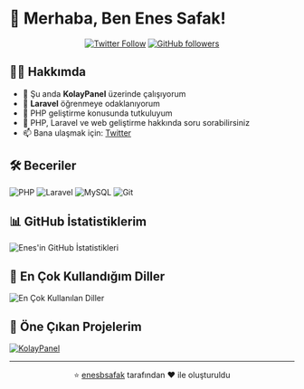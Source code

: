 # 👋 Merhaba, Ben Enes Safak!

<div align="center">

[![Twitter Follow](https://img.shields.io/twitter/follow/enessafakb?style=for-the-badge&logo=twitter&color=1DA1F2&logoColor=white)](https://twitter.com/enessafakb)
[![GitHub followers](https://img.shields.io/github/followers/enesbsafak?style=for-the-badge&logo=github&color=181717)](https://github.com/enesbsafak)

</div>

<div class="grid grid-cols-2 gap-4">

<div>

## 👨‍💻 Hakkımda

- 🔭 Şu anda **KolayPanel** üzerinde çalışıyorum
- 🌱 **Laravel** öğrenmeye odaklanıyorum
- 👀 PHP geliştirme konusunda tutkuluyum
- 💬 PHP, Laravel ve web geliştirme hakkında soru sorabilirsiniz
- 📫 Bana ulaşmak için: [Twitter](https://twitter.com/enessafakb)

</div>

<div>

## 🛠 Beceriler

![PHP](https://img.shields.io/badge/-PHP-777BB4?style=flat-square&logo=php&logoColor=white)
![Laravel](https://img.shields.io/badge/-Laravel-FF2D20?style=flat-square&logo=laravel&logoColor=white)
![MySQL](https://img.shields.io/badge/-MySQL-4479A1?style=flat-square&logo=mysql&logoColor=white)
![Git](https://img.shields.io/badge/-Git-F05032?style=flat-square&logo=git&logoColor=white)

</div>

</div>

<div class="grid grid-cols-2 gap-4 mt-4">

<div>

## 📊 GitHub İstatistiklerim

![Enes'in GitHub İstatistikleri](https://github-readme-stats.vercel.app/api?username=enesbsafak&show_icons=true&theme=radical)

</div>

<div>

## 🌟 En Çok Kullandığım Diller

![En Çok Kullanılan Diller](https://github-readme-stats.vercel.app/api/top-langs/?username=enesbsafak&layout=compact&theme=radical)

</div>

</div>

## 📌 Öne Çıkan Projelerim

<div class="grid grid-cols-2 gap-4 mt-4">

[![KolayPanel](https://github-readme-stats.vercel.app/api/pin/?username=enesbsafak&repo=KolayPanel&theme=radical)](https://github.com/enesbsafak/KolayPanel)

<!-- Diğer projelerinizi buraya ekleyebilirsiniz -->

</div>

---

<div align="center">

⭐️ [enesbsafak](https://github.com/enesbsafak) tarafından ❤️ ile oluşturuldu

</div>
